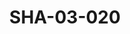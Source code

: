 ---
pid: SHA-03-020
title: SHA-03-020
language: ar
original_label: 
rights: شرحبيل احمد
location_of_original: شرحبيل احمد
photographer_or_studio: 
scanned_from: photograph 17.9 by 24
_date: 1957-1958
location: مصر، المنوفية، سرس الليان
description: كل المبعوثين والاساتذة من ضمنهم شرحبيل احمد وعبد المنعم نجار
additional_notes: 
permission_display: 'yes'
on_server: 'no'
on_website: 'no'
permalink: /photopages/ar/SHA-03-020.html
layout: photo-page
---